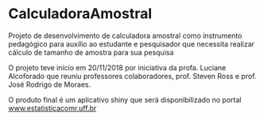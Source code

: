 # CalculadoraAmostral

Projeto de desenvolvimento de calculadora amostral como instrumento pedagógico para auxílio ao estudante e pesquisador que necessita realizar cálculo de tamanho de amostra para sua pesquisa

O projeto teve início em 20/11/2018 por iniciativa da profa. Luciane Alcoforado que reuniu professores colaboradores, prof. Steven Ross e prof. José Rodrigo de Moraes.

O produto final é um aplicativo shiny que será disponibilizado no portal www.estatisticacomr.uff.br
